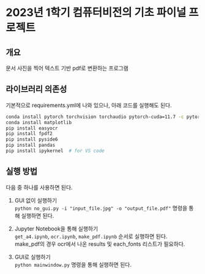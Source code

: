 # 2023년 1학기 컴퓨터비전의 기초 파이널 프로젝트

## 개요
문서 사진을 찍어 텍스트 기반 pdf로 변환하는 프로그램

## 라이브러리 의존성
기본적으로 requirements.yml에 나와 있으나, 아래 코드를 실행해도 된다.
```bash
conda install pytorch torchvision torchaudio pytorch-cuda=11.7 -c pytorch -c nvidia  # from pytorch official webpage  
conda install matplotlib  
pip install easyocr  
pip install fpdf2  
pip install pyside6  
pip install pandas  
pip install ipykernel  # for VS code  
```

## 실행 방법
다음 중 하나를 사용하면 된다.  

1. GUI 없이 실행하기  
`python no_gui.py -i "input_file.jpg" -o "output_file.pdf"` 명령을 통해 실행하면 된다.  

2. Jupyter Notebook을 통해 실행하기  
`get_a4.ipynb`, `ocr.ipynb`, `make_pdf.ipynb` 순서로 실행하면 된다.  
make_pdf의 경우 ocr에서 나온 results 및 each_fonts 리스트가 필요하다.  

3. GUI로 실행하기  
`python mainwindow.py` 명령을 통해 실행하면 된다.
